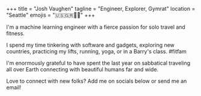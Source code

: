 +++
title = "Josh Vaughen"
tagline = "Engineer, Explorer, Gymrat"
location = "Seattle"
emojis = "🇺🇸🇬🇷🏳️‍🌈"
+++

I'm a machine learning engineer with a fierce passion for solo travel and fitness.

I spend my time tinkering with software and gadgets, exploring new countries, practicing my lifts, running, yoga, or in a Barry's class. #fitfam

I'm enormously grateful to have spent the last year on sabbatical traveling all over Earth connecting with beautiful humans far and wide.

Love to connect with new folks? Add me on socials below or send me an email!